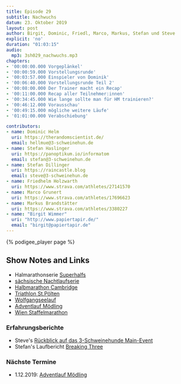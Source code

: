 ```yaml
---
title: Episode 29
subtitle: Nachwuchs
datum: 23. Oktober 2019
layout: post
author: Birgit, Dominic, Friedl, Marco, Markus, Stefan und Steve
explicit: 'no'
duration: "01:03:15"
audio:
  mp3: 3sh029_nachwuchs.mp3
chapters:
- '00:00:00.000 Vorgeplänkel'
- '00:00:59.000 Vorstellungsrunde'
- '00:03:57.000 Einspieler von Dominik'
- '00:06:40.000 Vorstellungsrunde Teil 2'
- '00:08:00.000 Der Trainer macht ein Recap'
- '00:11:00.000 Recap aller Teilnehmer:innen'
- '00:34:45.000 Wie lange sollte man für HM trainieren?'
- '00:46:12.000 Vorausschau'
- '00:49:15.000 mögliche weitere Läufe'
- '01:01:00.000 Verabschiebung'

contributors:
- name: Dominic Helm
  uri: https://therandomscientist.de/
  email: hellmue@3-schweinehun.de
- name: Stefan Haslinger
  uri: https://panoptikum.io/informatom
  email: stefan@3-schweinehun.de
- name: Stefan Dillinger
  uri: https://raincastle.blog
  email: steve@3-schweinehun.de
- name: Friedhelm Holzwarth
  uri: https://www.strava.com/athletes/27141570
- name: Marco Grunert
  uri: https://www.strava.com/athletes/17696623
- name: Markus Brandstätter
  uri: https://www.strava.com/athletes/3380227
- name: "Birgit Wimmer"
  uri: "http://www.papiertapir.de/"
  email: "birgit@papiertapir.de"
---
```


{% podigee_player page %}

## Show Notes and Links

* Halmarathonserie [Superhalfs](https://www.superhalfs.com/)
* [sächsische Nachtlaufserie](https://dresdner-nachtlauf.de/nachtlaufserie/)
* [Halbmarathon Cambridge](https://cambridgehalfmarathon.com/)
* [Triathlon St.Pölten](https://challenge-stpoelten.com)
* [Wolfgangseelauf](http://www.wolfgangseelauf.at/)
* [Adventlauf Mödling](http://www.altstadtadventlauf.at/)
* [Wien Staffelmarathon](https://www.vienna-marathon.com/)

### Erfahrungsberichte

* Steve's [Rückblick auf das 3-Schweinehunde Main-Event](https://raincastle.blog/?p=942)
* Stefan's Laufbericht [Breaking Three](https://www.informatom.com/2019/10/17/breaking_three.html) 

### Nächste Termine

* 1.12.2019: [Adventlauf Mödling](http://www.altstadtadventlauf.at/)
